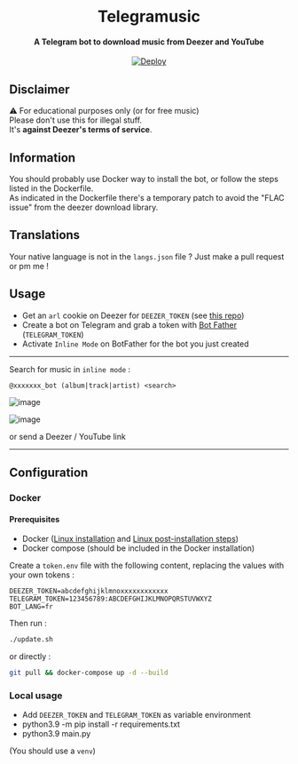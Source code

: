 <h1 align="center">
  <br>
  Telegramusic
  <br>
</h1>

<h4 align="center">A Telegram bot to download music from Deezer and YouTube</h4>

<p align="center">
<a href="https://heroku.com/deploy?template=https://github.com/patriotes/music-telegram">
  <img src="https://www.herokucdn.com/deploy/button.svg" alt="Deploy">
</a>
</p>

## Disclaimer
:warning: For educational purposes only (or for free music)    
Please don't use this for illegal stuff.  
It's **against Deezer's terms of service**.


## Information

You should probably use Docker way to install the bot, or follow the steps listed in the Dockerfile.  
As indicated in the Dockerfile there's a temporary patch to avoid the "FLAC issue" from the deezer download library.


## Translations

Your native language is not in the `langs.json` file ? Just make a pull request or pm me !

## Usage

- Get an `arl` cookie on Deezer for `DEEZER_TOKEN` (see [this repo](https://github.com/nathom/streamrip/wiki/Finding-Your-Deezer-ARL-Cookie))
- Create a bot on Telegram and grab a token with [Bot Father](https://t.me/botfather) (`TELEGRAM_TOKEN`) 
- Activate `Inline Mode` on BotFather for the bot you just created


----

Search for music in `inline mode` :

```
@xxxxxxx_bot (album|track|artist) <search>
```

![image](https://user-images.githubusercontent.com/24623168/141982877-ca7589d4-fe47-4b5a-b751-6d945c21f944.png)


![image](https://user-images.githubusercontent.com/24623168/141983477-b7692d78-134a-4176-98ba-d6388ac4b80b.png)


or send a Deezer / YouTube link

----

## Configuration

### Docker

#### Prerequisites

- Docker ([Linux installation](https://docs.docker.com/engine/install/ubuntu/) and [Linux post-installation steps](https://docs.docker.com/engine/install/linux-postinstall/))
- Docker compose (should be included in the Docker installation)

Create a `token.env` file with the following content, replacing the values with your own tokens :

```
DEEZER_TOKEN=abcdefghijklmnoxxxxxxxxxxxx
TELEGRAM_TOKEN=123456789:ABCDEFGHIJKLMNOPQRSTUVWXYZ
BOT_LANG=fr
```

Then run :

```bash
./update.sh
```

or directly :

```bash
git pull && docker-compose up -d --build
```

### Local usage

- Add `DEEZER_TOKEN` and `TELEGRAM_TOKEN` as variable environment
- python3.9 -m pip install -r requirements.txt
- python3.9 main.py

(You should use a `venv`)
